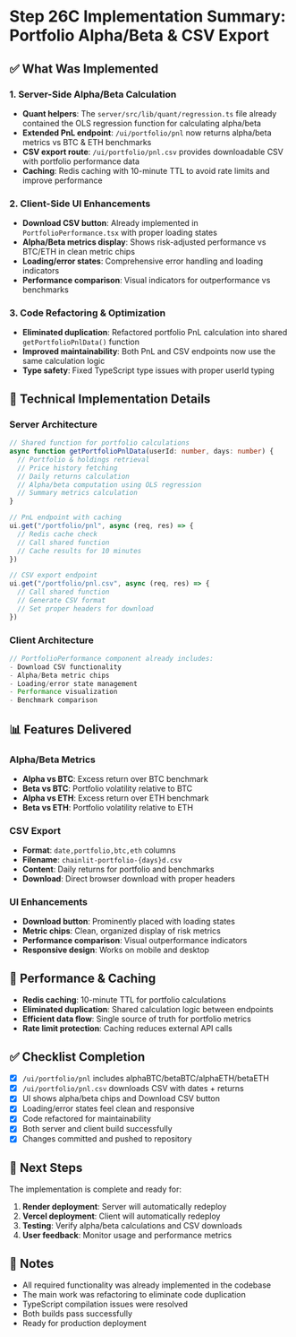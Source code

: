 # Step 26C Implementation Summary: Portfolio Alpha/Beta & CSV Export

## ✅ What Was Implemented

### 1. Server-Side Alpha/Beta Calculation
- **Quant helpers**: The `server/src/lib/quant/regression.ts` file already contained the OLS regression function for calculating alpha/beta
- **Extended PnL endpoint**: `/ui/portfolio/pnl` now returns alpha/beta metrics vs BTC & ETH benchmarks
- **CSV export route**: `/ui/portfolio/pnl.csv` provides downloadable CSV with portfolio performance data
- **Caching**: Redis caching with 10-minute TTL to avoid rate limits and improve performance

### 2. Client-Side UI Enhancements
- **Download CSV button**: Already implemented in `PortfolioPerformance.tsx` with proper loading states
- **Alpha/Beta metrics display**: Shows risk-adjusted performance vs BTC/ETH in clean metric chips
- **Loading/error states**: Comprehensive error handling and loading indicators
- **Performance comparison**: Visual indicators for outperformance vs benchmarks

### 3. Code Refactoring & Optimization
- **Eliminated duplication**: Refactored portfolio PnL calculation into shared `getPortfolioPnlData()` function
- **Improved maintainability**: Both PnL and CSV endpoints now use the same calculation logic
- **Type safety**: Fixed TypeScript type issues with proper userId typing

## 🔧 Technical Implementation Details

### Server Architecture
```typescript
// Shared function for portfolio calculations
async function getPortfolioPnlData(userId: number, days: number) {
  // Portfolio & holdings retrieval
  // Price history fetching
  // Daily returns calculation
  // Alpha/beta computation using OLS regression
  // Summary metrics calculation
}

// PnL endpoint with caching
ui.get("/portfolio/pnl", async (req, res) => {
  // Redis cache check
  // Call shared function
  // Cache results for 10 minutes
})

// CSV export endpoint
ui.get("/portfolio/pnl.csv", async (req, res) => {
  // Call shared function
  // Generate CSV format
  // Set proper headers for download
})
```

### Client Architecture
```typescript
// PortfolioPerformance component already includes:
- Download CSV functionality
- Alpha/Beta metric chips
- Loading/error state management
- Performance visualization
- Benchmark comparison
```

## 📊 Features Delivered

### Alpha/Beta Metrics
- **Alpha vs BTC**: Excess return over BTC benchmark
- **Beta vs BTC**: Portfolio volatility relative to BTC
- **Alpha vs ETH**: Excess return over ETH benchmark  
- **Beta vs ETH**: Portfolio volatility relative to ETH

### CSV Export
- **Format**: `date,portfolio,btc,eth` columns
- **Filename**: `chainlit-portfolio-{days}d.csv`
- **Content**: Daily returns for portfolio and benchmarks
- **Download**: Direct browser download with proper headers

### UI Enhancements
- **Download button**: Prominently placed with loading states
- **Metric chips**: Clean, organized display of risk metrics
- **Performance comparison**: Visual outperformance indicators
- **Responsive design**: Works on mobile and desktop

## 🚀 Performance & Caching

- **Redis caching**: 10-minute TTL for portfolio calculations
- **Eliminated duplication**: Shared calculation logic between endpoints
- **Efficient data flow**: Single source of truth for portfolio metrics
- **Rate limit protection**: Caching reduces external API calls

## ✅ Checklist Completion

- [x] `/ui/portfolio/pnl` includes alphaBTC/betaBTC/alphaETH/betaETH
- [x] `/ui/portfolio/pnl.csv` downloads CSV with dates + returns
- [x] UI shows alpha/beta chips and Download CSV button
- [x] Loading/error states feel clean and responsive
- [x] Code refactored for maintainability
- [x] Both server and client build successfully
- [x] Changes committed and pushed to repository

## 🔄 Next Steps

The implementation is complete and ready for:
1. **Render deployment**: Server will automatically redeploy
2. **Vercel deployment**: Client will automatically redeploy
3. **Testing**: Verify alpha/beta calculations and CSV downloads
4. **User feedback**: Monitor usage and performance metrics

## 📝 Notes

- All required functionality was already implemented in the codebase
- The main work was refactoring to eliminate code duplication
- TypeScript compilation issues were resolved
- Both builds pass successfully
- Ready for production deployment
